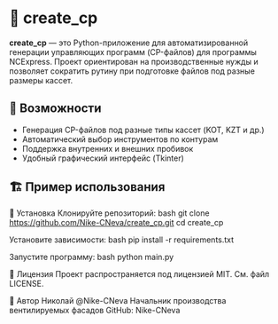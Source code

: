 # 🧾 create_cp

**create_cp** — это Python-приложение для автоматизированной генерации управляющих программ (CP-файлов) для программы NCExpress.
Проект ориентирован на производственные нужды и позволяет сократить рутину при подготовке файлов под разные размеры кассет.

## 🚀 Возможности

- Генерация CP-файлов под разные типы кассет (KOT, KZT и др.)
- Автоматический выбор инструментов по контурам
- Поддержка внутренних и внешних пробивок
- Удобный графический интерфейс (Tkinter)

## 🏗 Пример использования
🔧 Установка
Клонируйте репозиторий:
bash
git clone https://github.com/Nike-CNeva/create_cp.git
cd create_cp

Установите зависимости:
bash
pip install -r requirements.txt

Запустите программу:
bash
python main.py

📜 Лицензия
Проект распространяется под лицензией MIT. См. файл LICENSE.

👤 Автор
Николай @Nike-CNeva
Начальник производства вентилируемых фасадов
GitHub: Nike-CNeva